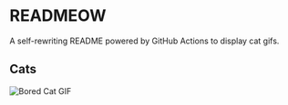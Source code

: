 # READMEOW

A self-rewriting README powered by GitHub Actions to display cat gifs.

## Cats

![Bored Cat GIF](https://media4.giphy.com/media/v1.Y2lkPTlhY2QwMmRhNWdudDJ2N2szZ3N0M25rdDNqencwczd5ZWxvb3E1Mjh2N213aWZvbCZlcD12MV9naWZzX3NlYXJjaCZjdD1n/mlvseq9yvZhba/200.gif)
